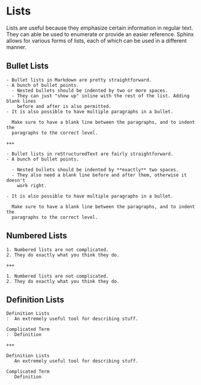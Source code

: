 # Lists

Lists are useful because they emphasize certain information in regular text. They can able be used to enumerate or provide an easier reference. Sphinx allows for various forms of lists, each of which can be used in a different manner.

## Bullet Lists

```{neocrym-sphinx-theme-demo}
- Bullet lists in Markdown are pretty straightforward.
- A bunch of bullet points.
  - Nested bullets should be indented by two or more spaces.
  - They can just "show up" inline with the rest of the list. Adding blank lines
    before and after is also permitted.
- It is also possible to have multiple paragraphs in a bullet.

  Make sure to have a blank line between the paragraphs, and to indent the
  paragraphs to the correct level.

+++

- Bullet lists in reStructuredText are fairly straightforward.
- A bunch of bullet points.

  - Nested bullets should be indented by **exactly** two spaces.
  - They also need a blank line before and after them, otherwise it doesn't
    work right.

- It is also possible to have multiple paragraphs in a bullet.

  Make sure to have a blank line between the paragraphs, and to indent the
  paragraphs to the correct level.

```

## Numbered Lists

```{neocrym-sphinx-theme-demo}
1. Numbered lists are not complicated.
2. They do exactly what you think they do.

+++

1. Numbered lists are not complicated.
2. They do exactly what you think they do.

```

## Definition Lists

```{neocrym-sphinx-theme-demo}
Definition Lists
:  An extremely useful tool for describing stuff.

Complicated Term
:  Definition

+++

Definition Lists
   An extremely useful tool for describing stuff.

Complicated Term
   Definition
```
